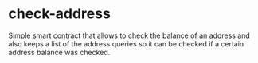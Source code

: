 # check-address
Simple smart contract that allows to check the balance of an address and also keeps a list of the address queries so it can be checked if a certain address balance was checked.
